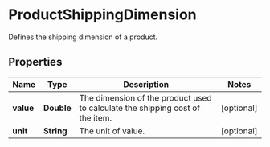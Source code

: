 

# ProductShippingDimension

Defines the shipping dimension of a product.

## Properties

Name | Type | Description | Notes
------------ | ------------- | ------------- | -------------
**value** | **Double** | The dimension of the product used to calculate the shipping cost of the item. |  [optional]
**unit** | **String** | The unit of value. |  [optional]



